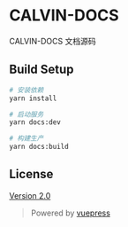 # CALVIN-DOCS

CALVIN-DOCS 文档源码

## Build Setup
``` bash
# 安装依赖
yarn install

# 启动服务
yarn docs:dev

# 构建生产
yarn docs:build
```

## License
[Version 2.0]()


>Powered by [vuepress](https://vuepress.vuejs.org/zh/)
